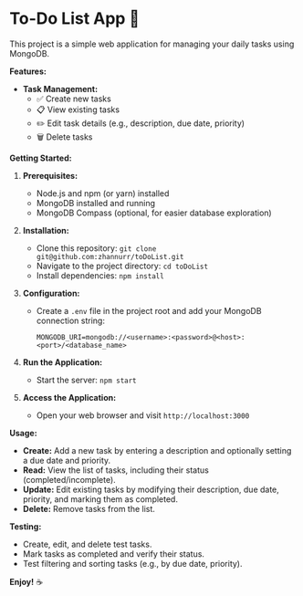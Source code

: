 # To-Do List App 📝

This project is a simple web application for managing your daily tasks using MongoDB.

**Features:**

* **Task Management:**
    * ✅ Create new tasks 
    * 📋 View existing tasks
    * ✏️ Edit task details (e.g., description, due date, priority)
    * 🗑️ Delete tasks

**Getting Started:**

1. **Prerequisites:**
    * Node.js and npm (or yarn) installed 
    * MongoDB installed and running 
    * MongoDB Compass (optional, for easier database exploration)

2. **Installation:**
    * Clone this repository: `git clone git@github.com:zhannurr/toDoList.git`
    * Navigate to the project directory: `cd toDoList`
    * Install dependencies: `npm install` 

3. **Configuration:** 
    * Create a `.env` file in the project root and add your MongoDB connection string: 
        ```
        MONGODB_URI=mongodb://<username>:<password>@<host>:<port>/<database_name>
        ```

4. **Run the Application:**
    * Start the server: `npm start` 

5. **Access the Application:**
    * Open your web browser and visit `http://localhost:3000`

**Usage:**

* **Create:** Add a new task by entering a description and optionally setting a due date and priority.
* **Read:** View the list of tasks, including their status (completed/incomplete).
* **Update:** Edit existing tasks by modifying their description, due date, priority, and marking them as completed.
* **Delete:** Remove tasks from the list.

**Testing:**

* Create, edit, and delete test tasks.
* Mark tasks as completed and verify their status.
* Test filtering and sorting tasks (e.g., by due date, priority).


**Enjoy!** ☕️
